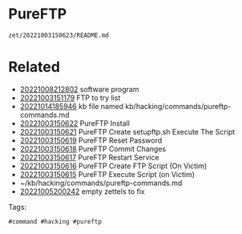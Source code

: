 # PureFTP

` zet/20221003150623/README.md `

# Related

- [20221008212802](/zet/20221008212802/README.md) software program
- [20221003151179](/zet/20221003151179/README.md) FTP to try list
- [20221014185946](/zet/20221014185946/README.md) kb file named kb/hacking/commands/pureftp-commands.md
- [20221003150622](/zet/20221003150622/README.md) PureFTP Install
- [20221003150621](/zet/20221003150621/README.md) PureFTP Create setupftp.sh Execute The Script
- [20221003150619](/zet/20221003150619/README.md) PureFTP Reset Password
- [20221003150618](/zet/20221003150618/README.md) PureFTP Commit Changes
- [20221003150617](/zet/20221003150617/README.md) PureFTP Restart Service
- [20221003150616](/zet/20221003150616/README.md) PureFTP Create FTP Script (On Victim)
- [20221003150615](/zet/20221003150615/README.md) PureFTP Execute Script (on Victim)
- ~/kb/hacking/commands/pureftp-commands.md
- [20221005200242](/zet/20221005200242/README.md) empty zettels to fix

Tags:

    #command #hacking #pureftp 

